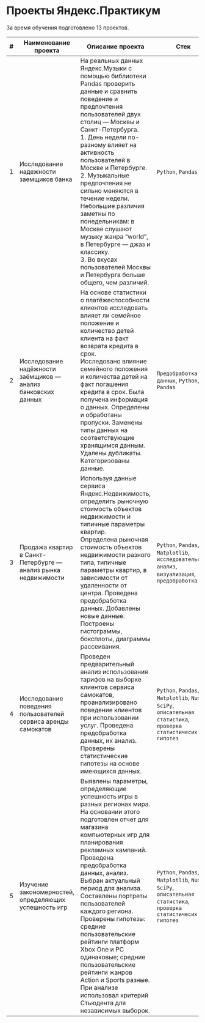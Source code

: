 # Проекты Яндекс.Практикум

За время обучения подготовлено 13 проектов.

| # | Наименование проекта |  Описание проекта  |  Стек  |  Сфера деятельности  |
|----|---|---|---|---|
|  1  |  Исследование надежности заемщиков банка  |  На реальных данных Яндекс.Музыки c помощью библиотеки Pandas проверить данные и сравнить поведение и предпочтения пользователей двух столиц — Москвы и Санкт-Петербурга.<br>1. День недели по-разному влияет на активность пользователей в Москве и Петербурге.<br>2. Музыкальные предпочтения не сильно меняются в течение недели. Небольшие различия заметны по понедельникам: в Москве слушают музыку жанра “world”, в Петербурге — джаз и классику.<br>3. Во вкусах пользователей Москвы и Петербурга больше общего, чем различий.  |  `Python`, `Pandas` |   |
|  2  |  Исследование надёжности заёмщиков — анализ банковских данных |  На основе статистики о платёжеспособности клиентов исследовать влияет ли семейное положение и количество детей клиента на факт возврата кредита в срок.<br>Исследовано влияние семейного положения и количества детей на факт погашения кредита в срок. Была получена информация о данных. Определены и обработаны пропуски. Заменены типы данных на соответствующие хранящимся данным. Удалены дубликаты. Категоризованы данные. |  `Предобработка данных`, `Python`, `Pandas` |   |
|  3  |  Продажа квартир в Санкт-Петербурге — анализ рынка недвижимости |  Используя данные сервиса Яндекс.Недвижимость, определить рыночную стоимость объектов недвижимости и типичные параметры квартир.<br>Определена рыночная стоимость объектов недвижимости разного типа, типичные параметры квартир, в зависимости от удаленности от центра. Проведена предобработка данных. Добавлены новые данные. Построены гистограммы, боксплоты, диаграммы рассеивания. |  `Python`, `Pandas`, `Matplotlib`, `исследовательский анализ`, `визуализация`, `предобработка` |   |
|  4  |  Исследование поведения пользователей сервиса аренды самокатов |  Проведен предварительный анализ использования тарифов на выборке клиентов сервиса самокатов, проанализировано поведение клиентов при использовании услуг. Проведена предобработка данных, их анализ. Проверены статистические гипотезы на основе имеющихся данных. |  `Python`, `Pandas`, `Matplotlib`, `NumPy`, `SciPy`, `описательная статистика`, `проверка статистичесих гипотез` |  Телеком |
|  5  |  Изучение закономерностей, определяющих успешность игр |  Выявлены параметры, определяющие успешность игры в разных регионах мира. На основании этого подготовлен отчет для магазина компьютерных игр для планирования рекламных кампаний. Проведена предобработка данных, анализ. Выбран актуальный период для анализа. Составлены портреты пользователей каждого региона. Проверены гипотезы: средние пользовательские рейтинги платформ Xbox One и PC одинаковые; средние пользовательские рейтинги жанров Action и Sports разные. При анализе использовал критерий Стьюдента для независимых выборок. |  `Python`, `Pandas`, `Matplotlib`, `NumPy`, `SciPy`, `описательная статистика`, `проверка статистичесих гипотез` |  Gamedev, Интернет-магазины |
